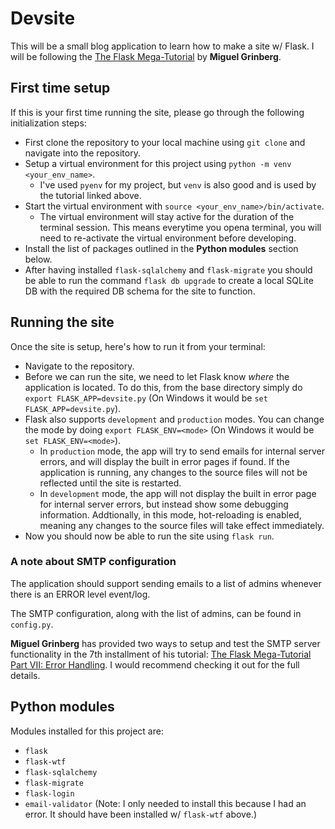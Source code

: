 # Devsite

This will be a small blog application to learn how to make a site w/ Flask. I will be following the [The Flask Mega-Tutorial](https://blog.miguelgrinberg.com/post/the-flask-mega-tutorial-part-i-hello-world) by **Miguel Grinberg**.

## First time setup

If this is your first time running the site, please go through the following initialization steps:

- First clone the repository to your local machine using `git clone` and navigate into the repository.
- Setup a virtual environment for this project using `python -m venv <your_env_name>`.
    - I've used `pyenv` for my project, but `venv` is also good and is used by the tutorial linked above.
- Start the virtual environment with `source <your_env_name>/bin/activate`.
    - The virtual environment will stay active for the duration of the terminal session. This means everytime you opena  terminal, you will need to re-activate the virtual environment before developing.
- Install the list of packages outlined in the **Python modules** section below.
- After having installed `flask-sqlalchemy` and `flask-migrate` you should be able to run the command `flask db upgrade` to create a local SQLite DB with the required DB schema for the site to function.

## Running the site

Once the site is setup, here's how to run it from your terminal:

- Navigate to the repository.
- Before we can run the site, we need to let Flask know *where* the application is located. To do this, from the base directory simply do `export FLASK_APP=devsite.py` (On Windows it would be `set FLASK_APP=devsite.py`).
- Flask also supports `development` and `production` modes. You can change the mode by doing `export FLASK_ENV=<mode>` (On Windows it would be `set FLASK_ENV=<mode>`).
    - In `production` mode, the app will try to send emails for internal server errors, and will display the built in error pages if found. If the application is running, any changes to the source files will not be reflected until the site is restarted.
    - In `development` mode, the app will not display the built in error page for internal server errors, but instead show some debugging information. Addtionally, in this mode, hot-reloading is enabled, meaning any changes to the source files will take effect immediately.
- Now you should now be able to run the site using `flask run`.

### A note about SMTP configuration

The application should support sending emails to a list of admins whenever there is an ERROR level event/log.

The SMTP configuration, along with the list of admins, can be found in `config.py`.

**Miguel Grinberg** has provided two ways to setup and test the SMTP server functionality in the 7th installment of his tutorial: [The Flask Mega-Tutorial Part VII: Error Handling](https://blog.miguelgrinberg.com/post/the-flask-mega-tutorial-part-vii-error-handling). I would recommend checking it out for the full details.

## Python modules

Modules installed for this project are:
- `flask`
- `flask-wtf`
- `flask-sqlalchemy`
- `flask-migrate`
- `flask-login`
- `email-validator` (Note: I only needed to install this because I had an error. It should have been installed w/ `flask-wtf` above.)